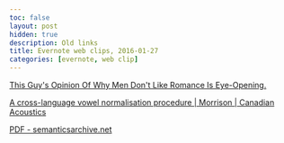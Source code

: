```yaml
---
toc: false
layout: post
hidden: true
description: Old links
title: Evernote web clips, 2016-01-27
categories: [evernote, web clip]
---
```


[This Guy&apos;s Opinion Of Why Men Don&apos;t Like Romance Is Eye-Opening.](http://www.knowable.com/a/this-guys-opinion-of-why-men-dont-like-romance-is-eye-opening-)

[A cross-language vowel normalisation procedure | Morrison | Canadian Acoustics](http://jcaa.caa-aca.ca/index.php/jcaa/article/view/1838)

[PDF - semanticsarchive.net](http://semanticsarchive.net/Archive/DQ5ODM0N/PolishVerbsAalsteinBlackburn.pdf)

